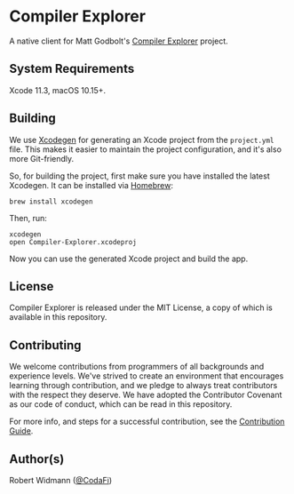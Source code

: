 # Compiler Explorer

A native client for Matt Godbolt's [Compiler Explorer](https://github.com/mattgodbolt/compiler-explorer)
project.

## System Requirements

Xcode 11.3, macOS 10.15+.

## Building

We use [Xcodegen](https://github.com/yonaskolb/XcodeGen) for generating an Xcode project from the `project.yml` file.
This makes it easier to maintain the project configuration, and it's also more Git-friendly.

So, for building the project, first make sure you have installed the latest Xcodegen.
It can be installed via [Homebrew](https://brew.sh):

```
brew install xcodegen
```

Then, run:

```
xcodegen
open Compiler-Explorer.xcodeproj
```

Now you can use the generated Xcode project and build the app.

## License

Compiler Explorer is released under the MIT License, a copy of which is available in this
repository.

## Contributing

We welcome contributions from programmers of all backgrounds and experience
levels. We've strived to create an environment that encourages learning through
contribution, and we pledge to always treat contributors with the respect they
deserve. We have adopted the Contributor Covenant as our code of conduct,
which can be read in this repository.

For more info, and steps for a successful contribution, see the
[Contribution Guide](.github/CONTRIBUTING.md).

## Author(s)

Robert Widmann ([@CodaFi](https://github.com/codafi))
